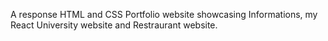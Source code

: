 A response HTML and CSS Portfolio website showcasing Informations, my React University website and Restraurant website.
